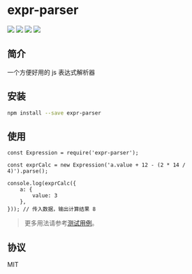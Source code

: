 # expr-parser

[![](https://img.shields.io/npm/v/expr-parser.svg?style=flat)](https://www.npmjs.org/package/expr-parser)
[![](https://img.shields.io/travis/JuneAndGreen/expr-parser.svg)](https://github.com/JuneAndGreen/expr-parser)
[![](https://img.shields.io/npm/l/expr-parser.svg)](https://github.com/JuneAndGreen/expr-parser)
[![](https://img.shields.io/coveralls/github/JuneAndGreen/expr-parser.svg)](https://github.com/JuneAndGreen/expr-parser)

## 简介

一个方便好用的 js 表达式解析器

## 安装

```bash
npm install --save expr-parser
```

## 使用

```
const Expression = require('expr-parser');

const exprCalc = new Expression('a.value + 12 - (2 * 14 / 4)').parse();

console.log(exprCalc({
    a: {
        value: 3 
    },
})); // 传入数据，输出计算结果 8
```

> 更多用法请参考[测试用例](./test.js)。

## 协议

MIT
